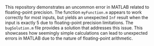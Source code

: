This repository demonstrates an uncommon error in MATLAB related to floating-point precision. The function `myFunction.m` appears to work correctly for most inputs, but yields an unexpected `Inf` result when the input is exactly 5 due to floating-point precision limitations. The `bugSolution.m` file provides a solution that addresses this issue.  This showcases how seemingly simple calculations can lead to unexpected errors in MATLAB due to the nature of floating-point arithmetic.